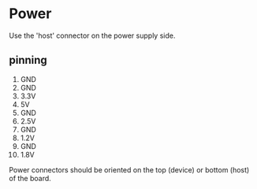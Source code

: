# Power
Use the 'host' connector on the power supply side.
## pinning
 1. GND
 2. GND
 3. 3.3V
 4. 5V
 5. GND
 6. 2.5V
 7. GND
 8. 1.2V
 9. GND
 10. 1.8V

 Power connectors should be oriented on the top (device) or bottom (host) of the board. 
